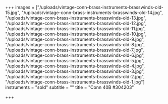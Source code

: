 +++
images = ["/uploads/vintage-conn-brass-instruments-brasswinds-old-15.jpg", "/uploads/vintage-conn-brass-instruments-brasswinds-old-14.jpg", "/uploads/vintage-conn-brass-instruments-brasswinds-old-13.jpg", "/uploads/vintage-conn-brass-instruments-brasswinds-old-12.jpg", "/uploads/vintage-conn-brass-instruments-brasswinds-old-11.jpg", "/uploads/vintage-conn-brass-instruments-brasswinds-old-10.jpg", "/uploads/vintage-conn-brass-instruments-brasswinds-old-9.jpg", "/uploads/vintage-conn-brass-instruments-brasswinds-old-8.jpg", "/uploads/vintage-conn-brass-instruments-brasswinds-old-7.jpg", "/uploads/vintage-conn-brass-instruments-brasswinds-old-6.jpg", "/uploads/vintage-conn-brass-instruments-brasswinds-old-5.jpg", "/uploads/vintage-conn-brass-instruments-brasswinds-old-4.jpg", "/uploads/vintage-conn-brass-instruments-brasswinds-old-3.jpg", "/uploads/vintage-conn-brass-instruments-brasswinds-old-2.jpg", "/uploads/vintage-conn-brass-instruments-brasswinds-old-1.jpg"]
instruments = "sold"
subtitle = ""
title = "Conn 40B #304203"

+++
